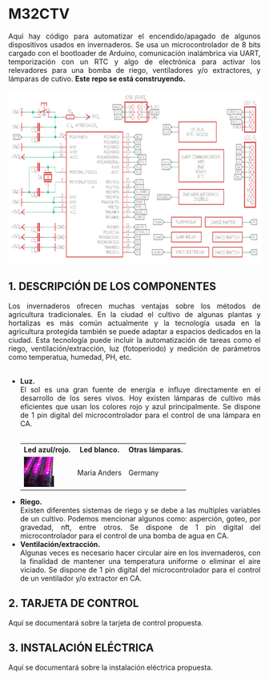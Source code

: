 # M32CTV

<div align="justify">Aquí hay código para automatizar el encendido/apagado de algunos dispositivos usados en invernaderos. Se usa un microcontrolador de 8 bits cargado con el bootloader de Arduino, comunicación inalámbrica via UART, temporización con un RTC y algo de electrónica para activar los relevadores para una bomba de riego, ventiladores y/o extractores, y lámparas de cutivo. <b>Este repo se está construyendo.</b></div>
<br>
<div align="center"><img src="./src/R9-46W.png" alt="imagen" width="675" height="345"/><br></div>

## 1. DESCRIPCIÓN DE LOS COMPONENTES
<div align="justify">Los invernaderos ofrecen muchas ventajas sobre los métodos de agricultura tradicionales. En la ciudad el cultivo de algunas plantas y hortalizas es más común actualmente y la tecnología usada en la agricultura protegida también se puede adaptar a espacios dedicados en la ciudad. Esta tecnología puede incluir la automatización de tareas como el riego, ventilación/extracción, luz (fotoperiodo) y medición de parámetros como temperatua, humedad, PH, etc.
</div>
<br>

<div>
<ul>
 <li align="justify"><b>Luz.</b><br>El sol es una gran fuente de energía e influye directamente en el desarrollo de los seres vivos. Hoy existen lámparas de cultivo más eficientes que usan los colores rojo y azul principalmente. Se dispone de 1 pin digital del microcontrolador para el control de una lámpara en CA.</li><br>
<table align="center">
  <tr>
    <th>Led azul/rojo.</th>
    <th>Led blanco.</th>
    <th>Otras lámparas.</th>
  </tr>
  <tr>
    <td><img src="./src/hyd_l.jpg" alt="imagen" width="60" height="60"/></td>
    <td>Maria Anders</td>
    <td>Germany</td>
  </tr>
</table>
 <li align="justify"><b>Riego.</b><br>Existen diferentes sistemas de riego y se debe a las multiples variables de un cultivo. Podemos mencionar algunos como: asperción, goteo, por gravedad, nft, entre otros.  Se dispone de 1 pin digital del microcontrolador para el control de una bomba de agua en CA.</li>
 <li align="justify"><b>Ventilación/extracción.</b><br>Algunas veces es necesario hacer circular aire en los invernaderos, con la finalidad de mantener una temperatura uniforme o eliminar el aire viciado. Se dispone de 1 pin digital del microcontrolador para el control de un ventilador y/o extractor en CA.</li>
</ul>
</div>

## 2. TARJETA DE CONTROL
<div align="justify">Aquí se documentará sobre la tarjeta de control propuesta.</div>

## 3. INSTALACIÓN ELÉCTRICA
<div align="justify">Aquí se documentará sobre la instalación eléctrica propuesta.</div>
